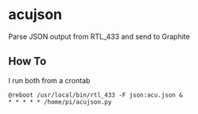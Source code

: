 # acujson

Parse JSON output from RTL_433 and send to Graphite


## How To
I run both from a crontab 

```
@reboot /usr/local/bin/rtl_433 -F json:acu.json & 
* * * * * /home/pi/acujson.py
```
